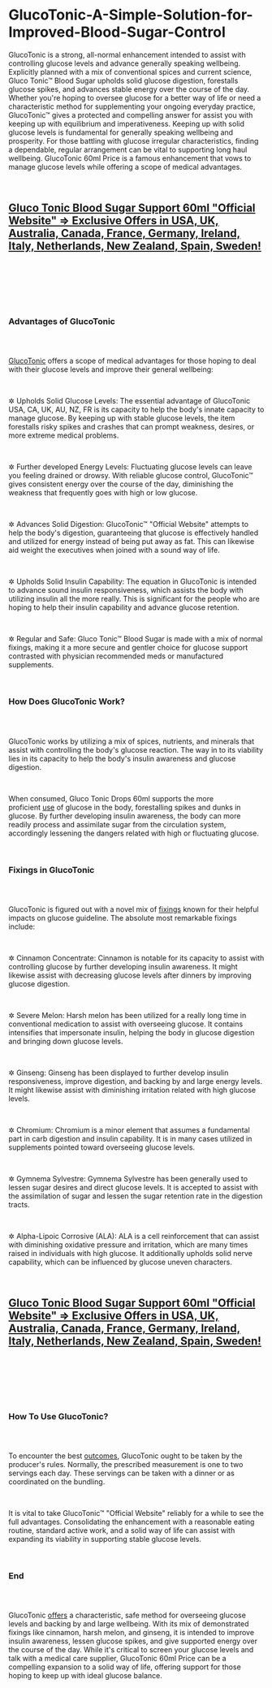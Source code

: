 # GlucoTonic-A-Simple-Solution-for-Improved-Blood-Sugar-Control

<p>GlucoTonic is a strong, all-normal enhancement intended to assist with controlling glucose levels and advance generally speaking wellbeing. Explicitly planned with a mix of conventional spices and current science, Gluco Tonic&trade; Blood Sugar upholds solid glucose digestion, forestalls glucose spikes, and advances stable energy over the course of the day. Whether you're hoping to oversee glucose for a better way of life or need a characteristic method for supplementing your ongoing everyday practice, GlucoTonic&trade; gives a protected and compelling answer for assist you with keeping up with equilibrium and imperativeness. Keeping up with solid glucose levels is fundamental for generally speaking wellbeing and prosperity. For those battling with glucose irregular characteristics, finding a dependable, regular arrangement can be vital to supporting long haul wellbeing. GlucoTonic 60ml Price is a famous enhancement that vows to manage glucose levels while offering a scope of medical advantages.</p>
<p>&nbsp;</p>
<h2><a href="https://theglucotonic.com/go/checkout/"><strong>Gluco Tonic Blood Sugar Support 60ml "Official Website" =&gt; Exclusive Offers in USA, UK, Australia, Canada, France, Germany, Ireland, Italy, Netherlands, New Zealand, Spain, Sweden!</strong></a></h2>
<h2>&nbsp;</h2>
<p><a href="https://theglucotonic.com/go/checkout/"><img src="https://storage.penzu.com/g/Vpj4cYyi4CJkphH8" alt="" /></a></p>
<p>&nbsp;</p>
<h3><strong>Advantages of GlucoTonic</strong></h3>
<h3>&nbsp;</h3>
<p><a href="https://theglucotonic.com/">GlucoTonic</a>&nbsp;offers a scope of medical advantages for those hoping to deal with their glucose levels and improve their general wellbeing:</p>
<p>&nbsp;</p>
<p>✲ Upholds Solid Glucose Levels: The essential advantage of GlucoTonic USA, CA, UK, AU, NZ, FR is its capacity to help the body's innate capacity to manage glucose. By keeping up with stable glucose levels, the item forestalls risky spikes and crashes that can prompt weakness, desires, or more extreme medical problems.</p>
<p>&nbsp;</p>
<p>✲ Further developed Energy Levels: Fluctuating glucose levels can leave you feeling drained or drowsy. With reliable glucose control, GlucoTonic&trade; gives consistent energy over the course of the day, diminishing the weakness that frequently goes with high or low glucose.</p>
<p>&nbsp;</p>
<p>✲ Advances Solid Digestion: GlucoTonic&trade; "Official Website" attempts to help the body's digestion, guaranteeing that glucose is effectively handled and utilized for energy instead of being put away as fat. This can likewise aid weight the executives when joined with a sound way of life.</p>
<p>&nbsp;</p>
<p>✲ Upholds Solid Insulin Capability: The equation in GlucoTonic is intended to advance sound insulin responsiveness, which assists the body with utilizing insulin all the more really. This is significant for the people who are hoping to help their insulin capability and advance glucose retention.</p>
<p>&nbsp;</p>
<p>✲ Regular and Safe: Gluco Tonic&trade; Blood Sugar is made with a mix of normal fixings, making it a more secure and gentler choice for glucose support contrasted with physician recommended meds or manufactured supplements.</p>
<p>&nbsp;</p>
<h3><strong>How Does GlucoTonic Work?</strong></h3>
<h3>&nbsp;</h3>
<p>GlucoTonic works by utilizing a mix of spices, nutrients, and minerals that assist with controlling the body's glucose reaction. The way in to its viability lies in its capacity to help the body's insulin awareness and glucose digestion.</p>
<p>&nbsp;</p>
<p>When consumed, Gluco Tonic Drops 60ml supports the more proficient&nbsp;<a href="https://properketocapsules.de/">use</a>&nbsp;of glucose in the body, forestalling spikes and dunks in glucose. By further developing insulin awareness, the body can more readily process and assimilate sugar from the circulation system, accordingly lessening the dangers related with high or fluctuating glucose.</p>
<p>&nbsp;</p>
<h3><strong>Fixings in GlucoTonic</strong></h3>
<h3>&nbsp;</h3>
<p>GlucoTonic is figured out with a novel mix of&nbsp;<a href="https://sugar-renew.net/">fixings</a>&nbsp;known for their helpful impacts on glucose guideline. The absolute most remarkable fixings include:</p>
<p>&nbsp;</p>
<p>✲ Cinnamon Concentrate: Cinnamon is notable for its capacity to assist with controlling glucose by further developing insulin awareness. It might likewise assist with decreasing glucose levels after dinners by improving glucose digestion.</p>
<p>&nbsp;</p>
<p>✲ Severe Melon: Harsh melon has been utilized for a really long time in conventional medication to assist with overseeing glucose. It contains intensifies that impersonate insulin, helping the body in glucose digestion and bringing down glucose levels.</p>
<p>&nbsp;</p>
<p>✲ Ginseng: Ginseng has been displayed to further develop insulin responsiveness, improve digestion, and backing by and large energy levels. It might likewise assist with diminishing irritation related with high glucose levels.</p>
<p>&nbsp;</p>
<p>✲ Chromium: Chromium is a minor element that assumes a fundamental part in carb digestion and insulin capability. It is in many cases utilized in supplements pointed toward overseeing glucose levels.</p>
<p>&nbsp;</p>
<p>✲ Gymnema Sylvestre: Gymnema Sylvestre has been generally used to lessen sugar desires and direct glucose levels. It is accepted to assist with the assimilation of sugar and lessen the sugar retention rate in the digestion tracts.</p>
<p>&nbsp;</p>
<p>✲ Alpha-Lipoic Corrosive (ALA): ALA is a cell reinforcement that can assist with diminishing oxidative pressure and irritation, which are many times raised in individuals with high glucose. It additionally upholds solid nerve capability, which can be influenced by glucose uneven characters.</p>
<p>&nbsp;</p>
<h2><a href="https://theglucotonic.com/go/checkout/"><strong>Gluco Tonic Blood Sugar Support 60ml "Official Website" =&gt; Exclusive Offers in USA, UK, Australia, Canada, France, Germany, Ireland, Italy, Netherlands, New Zealand, Spain, Sweden!</strong></a></h2>
<h2>&nbsp;</h2>
<p><a href="https://theglucotonic.com/go/checkout/"><img src="https://storage.penzu.com/g/jHweBtZzSm7tYYp5" alt="" /></a></p>
<p>&nbsp;</p>
<h3><strong>How To Use GlucoTonic?</strong></h3>
<h3>&nbsp;</h3>
<p>To encounter the best&nbsp;<a href="https://bloodbalance.de/">outcomes</a>, GlucoTonic ought to be taken by the producer's rules. Normally, the prescribed measurement is one to two servings each day. These servings can be taken with a dinner or as coordinated on the bundling.</p>
<p>&nbsp;</p>
<p>It is vital to take GlucoTonic&trade; "Official Website" reliably for a while to see the full advantages. Consolidating the enhancement with a reasonable eating routine, standard active work, and a solid way of life can assist with expanding its viability in supporting stable glucose levels.</p>
<p>&nbsp;</p>
<h3><strong>End</strong></h3>
<h3>&nbsp;</h3>
<p>GlucoTonic&nbsp;<a href="https://leanncaps.de/">offers</a>&nbsp;a characteristic, safe method for overseeing glucose levels and backing by and large wellbeing. With its mix of demonstrated fixings like cinnamon, harsh melon, and ginseng, it is intended to improve insulin awareness, lessen glucose spikes, and give supported energy over the course of the day. While it's critical to screen your glucose levels and talk with a medical care supplier, GlucoTonic 60ml Price can be a compelling expansion to a solid way of life, offering support for those hoping to keep up with ideal glucose balance.</p>
